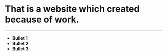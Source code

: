 # That is a website which created because of work. 
---
* **Bullet 1**
* **Bullet 2**
* **Bullet 3**